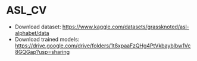 # ASL_CV

- Download dataset: https://www.kaggle.com/datasets/grassknoted/asl-alphabet/data
- Download trained models: https://drive.google.com/drive/folders/1t8xpaaFzQHg4PtVkbayblbw1Vc8GQGap?usp=sharing
